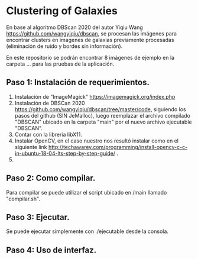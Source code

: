 # Clustering of Galaxies

En base al algoritmo DBScan 2020 del autor Yiqiu Wang https://github.com/wangyiqiu/dbscan, se procesan las imágenes para encontrar clusters en imagenes de galaxias previamente procesadas (eliminación de ruido y bordes sin información).

En este repositorio se podrán encontrar 8 imágenes de ejemplo en la carpeta ... para las pruebas de la aplicación.

## Paso 1: Instalación de requerimientos.
1. Instalación de "ImageMagick" https://imagemagick.org/index.php 
2. Instalación de DBSCan 2020 https://github.com/wangyiqiu/dbscan/tree/master/code, siguiendo los pasos del github (SIN JeMalloc), luego reemplazar el archivo compilado "DBSCAN" ubicado en la carpeta "main" por el nuevo archivo ejecutable "DBSCAN".
3. Contar con la libreria libX11.
4. Instalar OpenCV, en el caso nuestro nos resultó instalar como en el siguiente link http://techawarey.com/programming/install-opencv-c-c-in-ubuntu-18-04-lts-step-by-step-guide/ .
5. 

## Paso 2: Como compilar.

Para compilar se puede utilizar el script ubicado en /main llamado "compilar.sh".

## Paso 3: Ejecutar.

Se puede ejecutar simplemente con ./ejecutable desde la consola.

## Paso 4: Uso de interfaz. 
